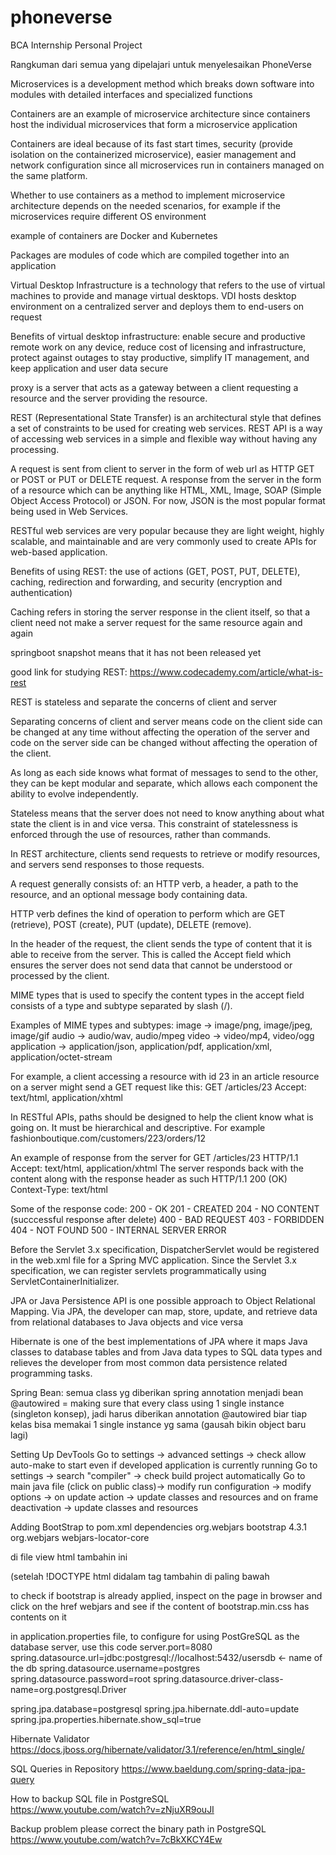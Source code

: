 # phoneverse
BCA Internship Personal Project

Rangkuman dari semua yang dipelajari untuk menyelesaikan PhoneVerse

Microservices is a development method which breaks down software into modules with detailed interfaces and specialized functions

Containers are an example of microservice architecture since containers host the individual microservices that form a microservice application

Containers are ideal because of its fast start times, security (provide isolation on the containerized microservice), easier management and network configuration since all microservices run in containers managed on the same platform.

Whether to use containers as a method to implement microservice architecture depends on the needed scenarios, for example if the microservices require different OS environment

example of containers are Docker and Kubernetes

Packages are modules of code which are compiled together into an application

Virtual Desktop Infrastructure is a technology that refers to the use of virtual machines to provide and manage virtual desktops. VDI hosts desktop environment on a centralized server and deploys them to end-users on request

Benefits of virtual desktop infrastructure: enable secure and productive remote work on any device, reduce cost of licensing and infrastructure, protect against outages to stay productive, simplify IT management, and keep application and user data secure


proxy is a server that acts as a gateway between a client requesting a resource and the server providing the resource.

REST (Representational State Transfer) is an architectural style that defines a set of constraints to be used for creating web services. REST API is a way of accessing web services in a simple and flexible way without having any processing.

A request is sent from client to server in the form of web url as HTTP GET or POST or PUT or DELETE request.
A response from the server in the form of a resource which can be anything like HTML, XML, Image, SOAP (Simple Object Access Protocol) or JSON.
For now, JSON is the most popular format being used in Web Services.

RESTful web services are very popular because they are light weight, highly scalable, and maintainable and are very commonly used to create APIs for web-based application.

Benefits of using REST: the use of actions (GET, POST, PUT, DELETE), caching, redirection and forwarding, and security (encryption and authentication)

Caching refers in storing the server response in the client itself, so that a client need not make a server request for the same resource again and again

springboot snapshot means that it has not been released yet

good link for studying REST: https://www.codecademy.com/article/what-is-rest

REST is stateless and separate the concerns of client and server

Separating concerns of client and server means code on the client side can be changed at any time without affecting the operation of the server and code on the server side can be changed without affecting the operation of the client.

As long as each side knows what format of messages to send to the other, they can be kept modular and separate, which allows each component the ability to evolve independently.

Stateless means that the server does not need to know anything about what state the client is in and vice versa. This constraint of statelessness is enforced through the use of resources, rather than commands.

In REST architecture, clients send requests to retrieve or modify resources, and servers send responses to those requests.

A request generally consists of: an HTTP verb, a header, a path to the resource, and an optional message body containing data.

HTTP verb defines the kind of operation to perform which are GET (retrieve), POST (create), PUT (update), DELETE (remove).

In the header of the request, the client sends the type of content that it is able to receive from the server.
This is called the Accept field which ensures the server does not send data that cannot be understood or processed by the client.

MIME types that is used to specify the content types in the accept field consists of a type and subtype separated by slash (/).

Examples of MIME types and subtypes:
image -> image/png, image/jpeg, image/gif
audio -> audio/wav, audio/mpeg
video -> video/mp4, video/ogg
application -> application/json, application/pdf, application/xml, application/octet-stream

For example, a client accessing a resource with id 23 in an article resource on a server might send a GET request like this:
GET /articles/23
Accept: text/html, application/xhtml

In RESTful APIs, paths should be designed to help the client know what is going on. It must be hierarchical and descriptive. For example fashionboutique.com/customers/223/orders/12

An example of response from the server for
GET /articles/23 HTTP/1.1
Accept: text/html, application/xhtml
The server responds back with the content along with the response header as such
HTTP/1.1 200 (OK)
Context-Type: text/html

Some of the response code:
200 - OK
201 - CREATED
204 - NO CONTENT (succcessful response after delete)
400 - BAD REQUEST
403 - FORBIDDEN
404 - NOT FOUND
500 - INTERNAL SERVER ERROR

Before the Servlet 3.x specification, DispatcherServlet would be registered in the web.xml file for a Spring MVC application. Since the Servlet 3.x specification, we can register servlets programmatically using ServletContainerInitializer.

JPA or Java Persistence API is one possible approach to Object Relational Mapping. Via JPA, the developer can map, store, update, and retrieve data from relational databases to Java objects and vice versa

Hibernate is one of the best implementations of JPA where it maps Java classes to database tables and from Java data types to SQL data types and relieves the developer from most common data persistence related programming tasks.

Spring Bean: semua class yg diberikan spring annotation menjadi bean
@autowired = making sure that every class using 1 single instance (singleton konsep), jadi harus diberikan annotation @autowired biar tiap kelas bisa memakai 1 single instance yg sama (gausah bikin object baru lagi)

Setting Up DevTools
Go to settings -> advanced settings -> check allow auto-make to start even if developed application is currently running
Go to settings -> search "compiler" -> check build project automatically
Go to main java file (click on public class)-> modify run configuration -> modify options -> on update action -> update classes and resources and on frame deactivation -> update classes and resources

Adding BootStrap to pom.xml dependencies
<dependency>
  <groupId>org.webjars</groupId>
  <artifactId>bootstrap</artifactId>
  <version>4.3.1</version>
</dependency>
  <dependency>
  <groupId>org.webjars</groupId>
  <artifactId>webjars-locator-core</artifactId>
</dependency>

di file view html tambahin ini
<html lang="en" xmlns:th="https://www.thymeleaf.org"> (setelah !DOCTYPE html
didalam tag <head> tambahin <link rel="stylesheet" type="text/css" th:href="@{/webjars/bootstrap/css/bootstrap.min.css}"/> di paling bawah

to check if bootstrap is already applied, inspect on the page in browser and click on the href webjars and see if the content of bootstrap.min.css has contents on it

in application.properties file, to configure for using PostGreSQL as the database server, use this code
server.port=8080
spring.datasource.url=jdbc:postgresql://localhost:5432/usersdb <- name of the db
spring.datasource.username=postgres
spring.datasource.password=root
spring.datasource.driver-class-name=org.postgresql.Driver

spring.jpa.database=postgresql
spring.jpa.hibernate.ddl-auto=update
spring.jpa.properties.hibernate.show_sql=true
                                                                  
Hibernate Validator
https://docs.jboss.org/hibernate/validator/3.1/reference/en/html_single/

SQL Queries in Repository
https://www.baeldung.com/spring-data-jpa-query

How to backup SQL file in PostgreSQL                                                                  
https://www.youtube.com/watch?v=zNjuXR9ouJI                                                                  
                                                                  
Backup problem please correct the binary path in PostgreSQL
https://www.youtube.com/watch?v=7cBkXKCY4Ew                                                                 
